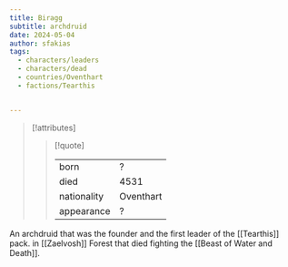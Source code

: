 ```yaml
---
title: Biragg
subtitle: archdruid
date: 2024-05-04
author: sfakias
tags:
  - characters/leaders
  - characters/dead
  - countries/Oventhart
  - factions/Tearthis


---
```

> [!attributes]
> 
> > [!quote]
> >
> > | | |
> > | --- | --- |
> > | born | ? |
> > | died | 4531 |
> > | nationality | Oventhart |
> > | appearance | ? |

An archdruid that was the founder and the first leader of the [[Tearthis]] pack. in [[Zaelvosh]] Forest that died fighting the [[Beast of Water and Death]].